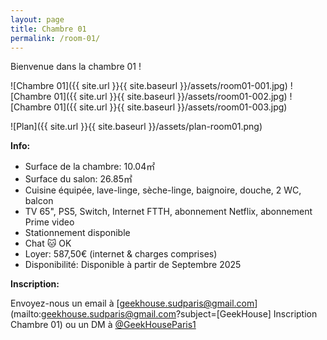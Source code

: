```yaml
---
layout: page
title: Chambre 01
permalink: /room-01/
---
```

Bienvenue dans la chambre 01 !

![Chambre 01]({{ site.url }}{{ site.baseurl }}/assets/room01-001.jpg)
![Chambre 01]({{ site.url }}{{ site.baseurl }}/assets/room01-002.jpg)
![Chambre 01]({{ site.url }}{{ site.baseurl }}/assets/room01-003.jpg)

![Plan]({{ site.url }}{{ site.baseurl }}/assets/plan-room01.png)

**Info:**

* Surface de la chambre: 10.04&#13217;
* Surface du salon: 26.85&#13217;
* Cuisine équipée, lave-linge, sèche-linge, baignoire, douche, 2 WC, balcon
* TV 65", PS5, Switch, Internet FTTH, abonnement Netflix, abonnement Prime video
* Stationnement disponible
* Chat 🐱 OK
* Loyer: 587,50&#8364; (internet & charges comprises)
* Disponibilité: Disponible à partir de Septembre 2025

**Inscription:**

Envoyez-nous un email à [geekhouse.sudparis@gmail.com](mailto:geekhouse.sudparis@gmail.com?subject=[GeekHouse] Inscription Chambre 01) ou un DM à [@GeekHouseParis1](https://twitter.com/GeekHouseParis1)
